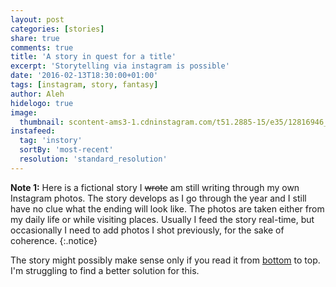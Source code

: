 ```yaml
---
layout: post
categories: [stories]
share: true
comments: true
title: 'A story in quest for a title'
excerpt: 'Storytelling via instagram is possible'
date: '2016-02-13T18:30:00+01:00'
tags: [instagram, story, fantasy]
author: Aleh
hidelogo: true
image:
  thumbnail: scontent-ams3-1.cdninstagram.com/t51.2885-15/e35/12816946_1572190823097536_811485562_n.jpg
instafeed:
  tag: 'instory'
  sortBy: 'most-recent'
  resolution: 'standard_resolution'
---
```

**Note 1:** Here is a fictional story I <s>wrote</s> am still writing through my own Instagram photos. The story develops as I go through the year and I still have no clue what the ending will look like. The photos are taken either from my daily life or while visiting places. Usually I feed the story real-time, but occasionally I need to add photos I shot previously, for the sake of coherence.
{:.notice}

The story might possibly make sense only if you read it from [bottom](#comments) to top.  I'm struggling to find a better solution for this.

<div id="instafeed"></div>
<!-- <div class="pagination"><a id="instafeed-load-more" class="btn" role="button">Load more</a></div> -->